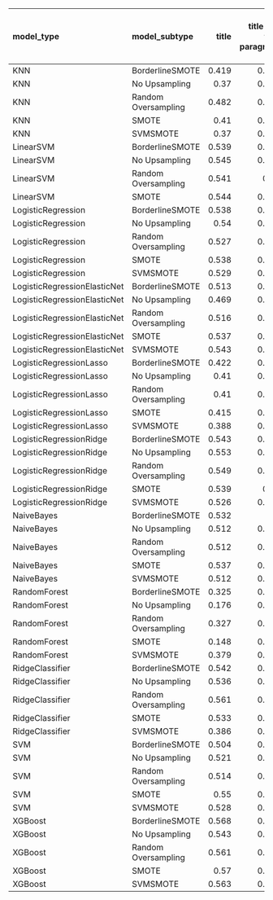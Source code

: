 | model_type                   | model_subtype       |   title |   title and first paragraph |   title and 5 sentences |   title and 10 sentences |   title and first sentence each paragraph | raw text   |
|:-----------------------------|:--------------------|--------:|----------------------------:|------------------------:|-------------------------:|------------------------------------------:|:-----------|
| KNN                          | BorderlineSMOTE     |   0.419 |                       0.362 |                   0.413 |                    0.268 |                                     0.066 | 0.462      |
| KNN                          | No Upsampling       |   0.37  |                       0.241 |                   0.428 |                    0.39  |                                     0.033 | 0.000      |
| KNN                          | Random Oversampling |   0.482 |                       0.429 |                   0.375 |                    0.39  |                                     0.033 | 0.000      |
| KNN                          | SMOTE               |   0.41  |                       0.429 |                   0.428 |                    0.131 |                                     0.066 | 0.462      |
| KNN                          | SVMSMOTE            |   0.37  |                       0.305 |                   0.375 |                    0.165 |                                     0.066 | 0.066      |
| LinearSVM                    | BorderlineSMOTE     |   0.539 |                       0.477 |                   0.536 |                    0.557 |                                     0.572 | 0.598      |
| LinearSVM                    | No Upsampling       |   0.545 |                       0.476 |                   0.537 |                    0.526 |                                     0.562 | 0.601      |
| LinearSVM                    | Random Oversampling |   0.541 |                       0.48  |                   0.524 |                    0.547 |                                     0.572 | 0.585      |
| LinearSVM                    | SMOTE               |   0.544 |                       0.472 |                   0.52  |                    0.545 |                                     0.56  | 0.575      |
| LogisticRegression           | BorderlineSMOTE     |   0.538 |                       0.486 |                   0.535 |                    0.545 |                                     0.553 | 0.629      |
| LogisticRegression           | No Upsampling       |   0.54  |                       0.474 |                   0.512 |                    0.504 |                                     0.499 | 0.588      |
| LogisticRegression           | Random Oversampling |   0.527 |                       0.472 |                   0.508 |                    0.512 |                                     0.524 | 0.576      |
| LogisticRegression           | SMOTE               |   0.538 |                       0.478 |                   0.522 |                    0.517 |                                     0.507 | 0.588      |
| LogisticRegression           | SVMSMOTE            |   0.529 |                       0.471 |                   0.522 |                    0.492 |                                     0.541 | 0.579      |
| LogisticRegressionElasticNet | BorderlineSMOTE     |   0.513 |                       0.499 |                   0.554 |                    0.533 |                                     0.566 | 0.623      |
| LogisticRegressionElasticNet | No Upsampling       |   0.469 |                       0.478 |                   0.527 |                    0.526 |                                     0.558 | 0.587      |
| LogisticRegressionElasticNet | Random Oversampling |   0.516 |                       0.502 |                   0.515 |                    0.517 |                                     0.556 | 0.592      |
| LogisticRegressionElasticNet | SMOTE               |   0.537 |                       0.477 |                   0.531 |                    0.499 |                                     0.558 | 0.582      |
| LogisticRegressionElasticNet | SVMSMOTE            |   0.543 |                       0.483 |                   0.528 |                    0.52  |                                     0.556 | 0.580      |
| LogisticRegressionLasso      | BorderlineSMOTE     |   0.422 |                       0.494 |                   0.433 |                    0.518 |                                     0.547 | 0.583      |
| LogisticRegressionLasso      | No Upsampling       |   0.41  |                       0.488 |                   0.494 |                    0.53  |                                     0.538 | **0.652**  |
| LogisticRegressionLasso      | Random Oversampling |   0.41  |                       0.417 |                   0.489 |                    0.509 |                                     0.545 | 0.583      |
| LogisticRegressionLasso      | SMOTE               |   0.415 |                       0.397 |                   0.5   |                    0.523 |                                     0.532 | 0.587      |
| LogisticRegressionLasso      | SVMSMOTE            |   0.388 |                       0.363 |                   0.407 |                    0.549 |                                     0.546 | 0.581      |
| LogisticRegressionRidge      | BorderlineSMOTE     |   0.543 |                       0.506 |                   0.554 |                    0.542 |                                     0.59  | 0.606      |
| LogisticRegressionRidge      | No Upsampling       |   0.553 |                       0.504 |                   0.545 |                    0.543 |                                     0.596 | 0.596      |
| LogisticRegressionRidge      | Random Oversampling |   0.549 |                       0.498 |                   0.535 |                    0.552 |                                     0.571 | 0.600      |
| LogisticRegressionRidge      | SMOTE               |   0.539 |                       0.49  |                   0.543 |                    0.556 |                                     0.566 | 0.592      |
| LogisticRegressionRidge      | SVMSMOTE            |   0.526 |                       0.483 |                   0.526 |                    0.512 |                                     0.552 | 0.595      |
| NaiveBayes                   | BorderlineSMOTE     |   0.532 |                       0.5   |                   0.514 |                    0.55  |                                     0.61  | 0.624      |
| NaiveBayes                   | No Upsampling       |   0.512 |                       0.503 |                   0.515 |                    0.544 |                                     0.571 | 0.609      |
| NaiveBayes                   | Random Oversampling |   0.512 |                       0.505 |                   0.525 |                    0.552 |                                     0.591 | 0.606      |
| NaiveBayes                   | SMOTE               |   0.537 |                       0.481 |                   0.526 |                    0.522 |                                     0.585 | 0.598      |
| NaiveBayes                   | SVMSMOTE            |   0.512 |                       0.505 |                   0.513 |                    0.546 |                                     0.52  | 0.608      |
| RandomForest                 | BorderlineSMOTE     |   0.325 |                       0.458 |                   0.426 |                    0.42  |                                     0.515 | 0.606      |
| RandomForest                 | No Upsampling       |   0.176 |                       0.514 |                   0.544 |                    0.519 |                                     0.58  | 0.640      |
| RandomForest                 | Random Oversampling |   0.327 |                       0.528 |                   0.493 |                    0.479 |                                     0.543 | 0.464      |
| RandomForest                 | SMOTE               |   0.148 |                       0.426 |                   0.411 |                    0.429 |                                     0.476 | 0.599      |
| RandomForest                 | SVMSMOTE            |   0.379 |                       0.468 |                   0.431 |                    0.425 |                                     0.478 | 0.558      |
| RidgeClassifier              | BorderlineSMOTE     |   0.542 |                       0.474 |                   0.502 |                    0.514 |                                     0.574 | 0.590      |
| RidgeClassifier              | No Upsampling       |   0.536 |                       0.479 |                   0.5   |                    0.531 |                                     0.592 | 0.565      |
| RidgeClassifier              | Random Oversampling |   0.561 |                       0.503 |                   0.492 |                    0.496 |                                     0.58  | 0.577      |
| RidgeClassifier              | SMOTE               |   0.533 |                       0.475 |                   0.498 |                    0.497 |                                     0.577 | 0.570      |
| RidgeClassifier              | SVMSMOTE            |   0.386 |                       0.471 |                   0.509 |                    0.51  |                                     0.566 | 0.576      |
| SVM                          | BorderlineSMOTE     |   0.504 |                       0.534 |                   0.512 |                    0.53  |                                     0.584 | 0.614      |
| SVM                          | No Upsampling       |   0.521 |                       0.525 |                   0.522 |                    0.539 |                                     0.566 | 0.589      |
| SVM                          | Random Oversampling |   0.514 |                       0.491 |                   0.525 |                    0.501 |                                     0.59  | 0.570      |
| SVM                          | SMOTE               |   0.55  |                       0.509 |                   0.487 |                    0.503 |                                     0.527 | 0.594      |
| SVM                          | SVMSMOTE            |   0.528 |                       0.541 |                   0.527 |                    0.534 |                                     0.599 | 0.592      |
| XGBoost                      | BorderlineSMOTE     |   0.568 |                       0.543 |                   0.564 |                    0.542 |                                     0.579 | 0.646      |
| XGBoost                      | No Upsampling       |   0.543 |                       0.563 |                   0.533 |                    0.55  |                                     0.574 | 0.649      |
| XGBoost                      | Random Oversampling |   0.561 |                       0.536 |                   0.529 |                    0.563 |                                     0.553 | 0.634      |
| XGBoost                      | SMOTE               |   0.57  |                       0.534 |                   0.564 |                    0.529 |                                     0.59  | 0.609      |
| XGBoost                      | SVMSMOTE            |   0.563 |                       0.544 |                   0.519 |                    0.53  |                                     0.582 | 0.641      |